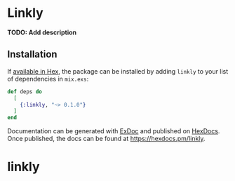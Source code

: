 # Linkly

**TODO: Add description**

## Installation

If [available in Hex](https://hex.pm/docs/publish), the package can be installed
by adding `linkly` to your list of dependencies in `mix.exs`:

```elixir
def deps do
  [
    {:linkly, "~> 0.1.0"}
  ]
end
```

Documentation can be generated with [ExDoc](https://github.com/elixir-lang/ex_doc)
and published on [HexDocs](https://hexdocs.pm). Once published, the docs can
be found at <https://hexdocs.pm/linkly>.

# linkly
